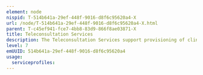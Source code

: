 ```yaml
---
element: node
nispid: T-514b641a-29ef-448f-9016-d8f6c95620a4-X
url: /node/T-514b641a-29ef-448f-9016-d8f6c95620a4-X.html
parent: T-c45ef941-fce7-4bb8-83d9-866f8ae03871-X
title: Teleconsultation Services
description: The Teleconsultation Services support provisioning of clinical health care from a distance, by facilitating the provisioning of offsite specialist medical advice and services (e.g., dental, mental health, cardiology, dermatology) and provides mechanism for exchange of medical specialty-specific data sets (e.g., heart and lung sounds, electrocardiograms, video and still images and electronic health records) between referring physician and remote specialists. Teleconsultation Services supplement common collaboration and communications services such as VTC, chat and email. Teleconsultation Services can be used in critical care and emergency situations when specialist medical healthcare is not available on-site.
level: 7
emUUID: 514b641a-29ef-448f-9016-d8f6c95620a4
usage:
  serviceprofiles:
---
```

